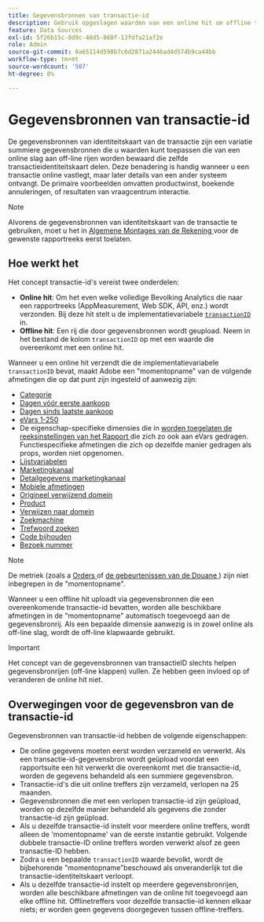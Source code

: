 ```yaml
---
title: Gegevensbronnen van transactie-id
description: Gebruik opgeslagen waarden van een online hit om offline treffers die een transactie-id delen, te verrijken.
feature: Data Sources
exl-id: 5f26b15c-8d9c-46d5-860f-13fdfa21af2e
role: Admin
source-git-commit: 0a65114d598b7c6d2871a2446ad4d574b9ca44bb
workflow-type: tm+mt
source-wordcount: '507'
ht-degree: 0%

---
```


# Gegevensbronnen van transactie-id

De gegevensbronnen van identiteitskaart van de transactie zijn een variatie summiere gegevensbronnen die u waarden kunt toepassen die van een online slag aan off-line rijen worden bewaard die zelfde transactieidentiteitskaart delen. Deze benadering is handig wanneer u een transactie online vastlegt, maar later details van een ander systeem ontvangt. De primaire voorbeelden omvatten productwinst, boekende annuleringen, of resultaten van vraagcentrum interactie.

>[!NOTE]
>
>Alvorens de gegevensbronnen van identiteitskaart van de transactie te gebruiken, moet u het in [ Algemene Montages van de Rekening ](/help/admin/admin/c-manage-report-suites/c-edit-report-suites/general/general-acct-settings-admin.md) voor de gewenste rapportreeks eerst toelaten.

## Hoe werkt het

Het concept transactie-id&#39;s vereist twee onderdelen:

* **Online hit**: Om het even welke volledige Bevolking Analytics die naar een rapportreeks (AppMeasurement, Web SDK, API, enz.) wordt verzonden. Bij deze hit stelt u de implementatievariabele [`transactionID`](/help/implement/vars/page-vars/transactionid.md) in.
* **Offline hit**: Een rij die door gegevensbronnen wordt geupload. Neem in het bestand de kolom `transactionID` op met een waarde die overeenkomt met een online hit.

Wanneer u een online hit verzendt die de implementatievariabele `transactionID` bevat, maakt Adobe een &quot;momentopname&quot; van de volgende afmetingen die op dat punt zijn ingesteld of aanwezig zijn:

* [Categorie](/help/components/dimensions/category.md)
* [Dagen vóór eerste aankoop](/help/components/dimensions/days-before-first-purchase.md)
* [Dagen sinds laatste aankoop](/help/components/dimensions/days-since-last-purchase.md)
* [eVars 1-250](/help/components/dimensions/evar.md)
* De eigenschap-specifieke dimensies die in [ worden toegelaten de reeksinstellingen van het Rapport ](/help/admin/admin/c-manage-report-suites/report-suites-admin.md) die zich zo ook aan eVars gedragen. Functiespecifieke afmetingen die zich op dezelfde manier gedragen als props, worden niet opgenomen.
* [Lijstvariabelen](/help/implement/vars/page-vars/list.md)
* [Marketingkanaal](/help/components/dimensions/marketing-channel.md)
* [Detailgegevens marketingkanaal](/help/components/dimensions/marketing-detail.md)
* [Mobiele afmetingen](/help/components/dimensions/mobile-dimensions.md)
* [Origineel verwijzend domein](/help/components/dimensions/original-referring-domain.md)
* [Product](/help/components/dimensions/product.md)
* [Verwijzen naar domein](/help/components/dimensions/referring-domain.md)
* [Zoekmachine](/help/components/dimensions/search-engine.md)
* [Trefwoord zoeken](/help/components/dimensions/search-keyword.md)
* [Code bijhouden](/help/components/dimensions/tracking-code.md)
* [Bezoek nummer](/help/components/dimensions/visit-number.md)

>[!NOTE]
>
>De metriek (zoals a [ Orders ](/help/components/metrics/orders.md) of [ de gebeurtenissen van de Douane ](/help/components/metrics/custom-events.md)) zijn niet inbegrepen in de &quot;momentopname&quot;.

Wanneer u een offline hit uploadt via gegevensbronnen die een overeenkomende transactie-id bevatten, worden alle beschikbare afmetingen in de &quot;momentopname&quot; automatisch toegevoegd aan de gegevensbronrij. Als een bepaalde dimensie aanwezig is in zowel online als off-line slag, wordt de off-line klapwaarde gebruikt.

>[!IMPORTANT]
>
>Het concept van de gegevensbronnen van transactieID slechts helpen gegevensbronrijen (off-line klappen) vullen. Ze hebben geen invloed op of veranderen de online hit niet.

## Overwegingen voor de gegevensbron van de transactie-id

Gegevensbronnen van transactie-id hebben de volgende eigenschappen:

* De online gegevens moeten eerst worden verzameld en verwerkt. Als een transactie-id-gegevensbron wordt geüpload voordat een rapportsuite een hit verwerkt die overeenkomt met die transactie-id, worden de gegevens behandeld als een summiere gegevensbron.
* Transactie-id&#39;s die uit online treffers zijn verzameld, verlopen na 25 maanden.
* Gegevensbronnen die met een verlopen transactie-id zijn geüpload, worden op dezelfde manier behandeld als gegevens die zonder transactie-id zijn geüpload.
* Als u dezelfde transactie-id instelt voor meerdere online treffers, wordt alleen de &#39;momentopname&#39; van de eerste instantie gebruikt. Volgende dubbele transactie-ID online treffers worden verwerkt alsof ze geen transactie-ID hebben.
* Zodra u een bepaalde `transactionID` waarde bevolkt, wordt de bijbehorende &quot;momentopname&quot;beschouwd als onveranderlijk tot die transactie-identiteitskaart verloopt.
* Als u dezelfde transactie-id instelt op meerdere gegevensbronrijen, worden alle beschikbare afmetingen van de online hit toegevoegd aan elke offline hit. Offlinetreffers voor dezelfde transactie-id kennen elkaar niets; er worden geen gegevens doorgegeven tussen offline-treffers.
